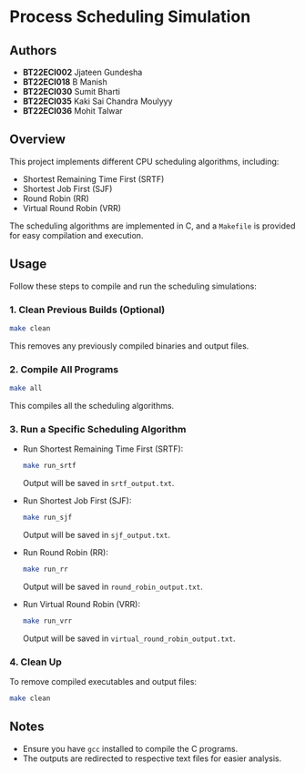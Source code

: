 # Process Scheduling Simulation

## Authors
- **BT22ECI002** Jjateen Gundesha
- **BT22ECI018** B Manish
- **BT22ECI030** Sumit Bharti
- **BT22ECI035** Kaki Sai Chandra Moulyyy
- **BT22ECI036** Mohit Talwar

## Overview
This project implements different CPU scheduling algorithms, including:
- Shortest Remaining Time First (SRTF)
- Shortest Job First (SJF)
- Round Robin (RR)
- Virtual Round Robin (VRR)

The scheduling algorithms are implemented in C, and a `Makefile` is provided for easy compilation and execution.

## Usage
Follow these steps to compile and run the scheduling simulations:

### 1. Clean Previous Builds (Optional)
```sh
make clean
```
This removes any previously compiled binaries and output files.

### 2. Compile All Programs
```sh
make all
```
This compiles all the scheduling algorithms.

### 3. Run a Specific Scheduling Algorithm
- Run Shortest Remaining Time First (SRTF):
  ```sh
  make run_srtf
  ```
  Output will be saved in `srtf_output.txt`.

- Run Shortest Job First (SJF):
  ```sh
  make run_sjf
  ```
  Output will be saved in `sjf_output.txt`.

- Run Round Robin (RR):
  ```sh
  make run_rr
  ```
  Output will be saved in `round_robin_output.txt`.

- Run Virtual Round Robin (VRR):
  ```sh
  make run_vrr
  ```
  Output will be saved in `virtual_round_robin_output.txt`.

### 4. Clean Up
To remove compiled executables and output files:
```sh
make clean
```

## Notes
- Ensure you have `gcc` installed to compile the C programs.
- The outputs are redirected to respective text files for easier analysis.
